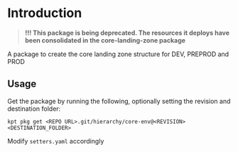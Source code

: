 # Introduction

> **!!! This package is being deprecated. The resources it deploys have been consolidated in the core-landing-zone package**

A package to create the core landing zone structure for DEV, PREPROD and PROD

## Usage

Get the package by running the following, optionally setting the revision and destination folder:

`kpt pkg get <REPO URL>.git/hierarchy/core-env@<REVISION> <DESTINATION_FOLDER>`

Modify `setters.yaml` accordingly
